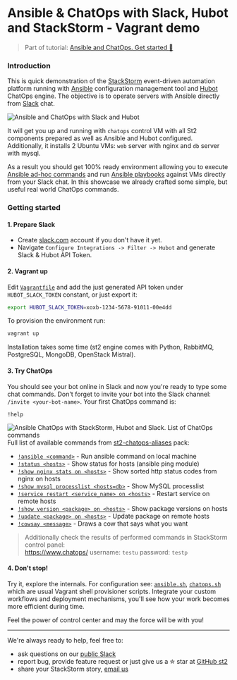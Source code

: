 Ansible & ChatOps with Slack, Hubot and StackStorm - Vagrant demo
===========
> Part of tutorial: [Ansible and ChatOps. Get started :rocket:](http://stackstorm.com/2015/06/24/ansible-chatops-get-started-%f0%9f%9a%80/)

### Introduction
This is quick demonstration of the [StackStorm](http://stackstorm.com/) event-driven automation platform running with [Ansible](http://ansible.com/) configuration management tool and [Hubot](https://hubot.github.com/) ChatOps engine. The objective is to operate servers with Ansible directly from [Slack](http://slack.com/) chat.

![Ansible and ChatOps with Slack and Hubot](http://i.imgur.com/HWN8T78.png)

It will get you up and running with `chatops` control VM with all St2 components prepared as well as Ansible and Hubot configured.
Additionally, it installs 2 Ubuntu VMs: `web` server with nginx and `db` server with mysql.

As a result you should get 100% ready environment allowing you to execute [Ansible ad-hoc commands](http://docs.ansible.com/intro_adhoc.html) and run [Ansible playbooks](http://docs.ansible.com/playbooks.html) against VMs directly from your Slack chat. In this showcase we already crafted some simple, but useful real world ChatOps commands.

### Getting started

#### 1. Prepare Slack
* Create [slack.com](http://slack.com/) account if you don't have it yet.
* Navigate `Configure Integrations -> Filter -> Hubot` and generate Slack & Hubot API Token.

#### 2. Vagrant up
Edit [`Vagrantfile`](Vagrantfile#L5) and add the just generated API token under `HUBOT_SLACK_TOKEN` constant, or just export it:
```sh
export HUBOT_SLACK_TOKEN=xoxb-1234-5678-91011-00e4dd
```

To provision the environment run:
```sh
vagrant up
```
Installation takes some time (st2 engine comes with Python, RabbitMQ, PostgreSQL, MongoDB, OpenStack Mistral).

#### 3. Try ChatOps
You should see your bot online in Slack and now you're ready to type some chat commands. Don't forget to invite your bot into the Slack channel: `/invite <your-bot-name>`. Your first ChatOps command is: 
```
!help
```
![Ansible ChatOps with StackStorm, Hubot and Slack. List of ChatOps commands](https://i.imgur.com/LGLey2m.png)
Full list of available commands from [st2-chatops-aliases](https://github.com/armab/st2-chatops-aliases) pack:
* [`!ansible <command>`](https://i.imgur.com/9xEgfP6.png) - Run ansible command on local machine
* [`!status <hosts>`](https://i.imgur.com/ZOZgGnz.png) - Show status for hosts (ansible ping module)
* [`!show nginx stats on <hosts>`](https://i.imgur.com/Wsvdx3W.png) - Show sorted http status codes from nginx on hosts
* [`!show mysql processlist <hosts=db>`](https://i.imgur.com/RxePho1.png) - Show MySQL processlist
* [`!service restart <service_name> on <hosts>`](https://i.imgur.com/rNsHdtK.png) - Restart service on remote hosts
* [`!show version <package> on <hosts>`](https://i.imgur.com/M8hTv9W.png) - Show package versions on hosts
* [`!update <package> on <hosts>`](https://i.imgur.com/wotBnvA.png) - Update package on remote hosts
* [`!cowsay <message>`](https://i.imgur.com/mCYHFM6.png) - Draws a cow that says what you want

> Additionally check the results of performed commands in StackStorm control panel:  
https://www.chatops/
username: `testu`
password: `testp`

#### 4. Don't stop!
Try it, explore the internals. For configuration see: [`ansible.sh`](ansible.sh), [`chatops.sh`](chatops.sh) which are usual Vagrant shell provisioner scripts.
Integrate your custom workflows and deployment mechanisms, you'll see how your work becomes more efficient during time.

Feel the power of control center and may the force will be with you!

----
We're always ready to help, feel free to:
* ask questions on our [public Slack](https://stackstorm.typeform.com/to/K76GRP)
* report bug, provide feature request or just give us a ✮ star at [GitHub st2](https://github.com/StackStorm/st2)
* share your StackStorm story, [email us](mailto:support@stackstorm.com)
